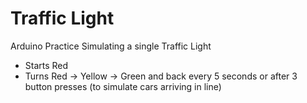 # Traffic Light
Arduino Practice Simulating a single Traffic Light

- Starts Red
- Turns Red -> Yellow -> Green and back every 5 seconds or after 3 button presses (to simulate cars arriving in line)
